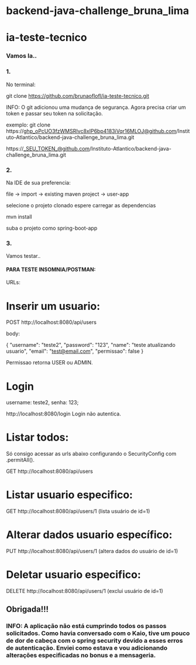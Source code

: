 # backend-java-challenge_bruna_lima

# ia-teste-tecnico

<h3>Vamos la..</h3>

<h3>1.</h3> No terminal:

git clone https://github.com/brunaoflofl/ia-teste-tecnico.git

INFO: O git adicionou uma mudança de segurança. Agora precisa criar um token e passar seu token na solicitação.

exemplo:  git clone https://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@github.com/Instituto-Atlantico/backend-java-challenge_bruna_lima.git

https://_SEU_TOKEN_@github.com/Instituto-Atlantico/backend-java-challenge_bruna_lima.git

<h3>2.</h3> Na IDE de sua preferencia:

file -> import -> existing maven project -> user-app

selecione o projeto clonado
espere carregar as dependencias

mvn install

suba o projeto como spring-boot-app

<h3>3.</h3> Vamos testar..

<h4>PARA TESTE INSOMNIA/POSTMAN:</h4> 

URLs: 

#  Inserir um usuario:

POST http://localhost:8080/api/users

body: 

{
	"username": "teste2",
	"password": "123",
	"name": "teste atualizando usuario",
	"email": "test@email.com",
	"permissao": false 
}

Permissao retorna USER ou ADMIN.


#  Login

username: teste2, senha: 123;

http://localhost:8080/login  Login não autentica.



#  Listar todos:

Só consigo acessar as urls abaixo configurando o SecurityConfig com .permitAll().

GET http://localhost:8080/api/users

#  Listar usuario especifico:

GET http://localhost:8080/api/users/1
(lista usuário de id=1)

#  Alterar dados usuario específico:

PUT http://localhost:8080/api/users/1
(altera dados do usuário de id=1)

#  Deletar usuario especifico:

DELETE http://localhost:8080/api/users/1
(exclui usuário de id=1)


<h2>Obrigada!!!</h2>

<h3>INFO: A aplicação não está cumprindo todos os passos solicitados. Como havia conversado com o Kaio, tive um pouco de dor de cabeça com o spring security devido a esses erros de autenticação. Enviei como estava e vou adicionando alterações especificadas no bonus e a mensageria.</h3>

